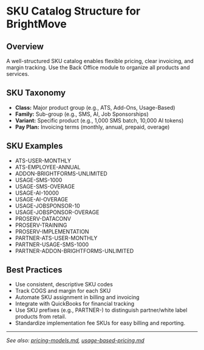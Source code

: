 # SKU Catalog Structure for BrightMove

## Overview
A well-structured SKU catalog enables flexible pricing, clear invoicing, and margin tracking. Use the Back Office module to organize all products and services.

## SKU Taxonomy
- **Class:** Major product group (e.g., ATS, Add-Ons, Usage-Based)
- **Family:** Sub-group (e.g., SMS, AI, Job Sponsorships)
- **Variant:** Specific product (e.g., 1,000 SMS batch, 10,000 AI tokens)
- **Pay Plan:** Invoicing terms (monthly, annual, prepaid, overage)

## SKU Examples
- ATS-USER-MONTHLY
- ATS-EMPLOYEE-ANNUAL
- ADDON-BRIGHTFORMS-UNLIMITED
- USAGE-SMS-1000
- USAGE-SMS-OVERAGE
- USAGE-AI-10000
- USAGE-AI-OVERAGE
- USAGE-JOBSPONSOR-10
- USAGE-JOBSPONSOR-OVERAGE
- PROSERV-DATACONV
- PROSERV-TRAINING
- PROSERV-IMPLEMENTATION
- PARTNER-ATS-USER-MONTHLY
- PARTNER-USAGE-SMS-1000
- PARTNER-ADDON-BRIGHTFORMS-UNLIMITED

## Best Practices
- Use consistent, descriptive SKU codes
- Track COGS and margin for each SKU
- Automate SKU assignment in billing and invoicing
- Integrate with QuickBooks for financial tracking
- Use SKU prefixes (e.g., PARTNER-) to distinguish partner/white label products from retail.
- Standardize implementation fee SKUs for easy billing and reporting.

---

*See also: [pricing-models.md](pricing-models.md), [usage-based-pricing.md](usage-based-pricing.md)* 